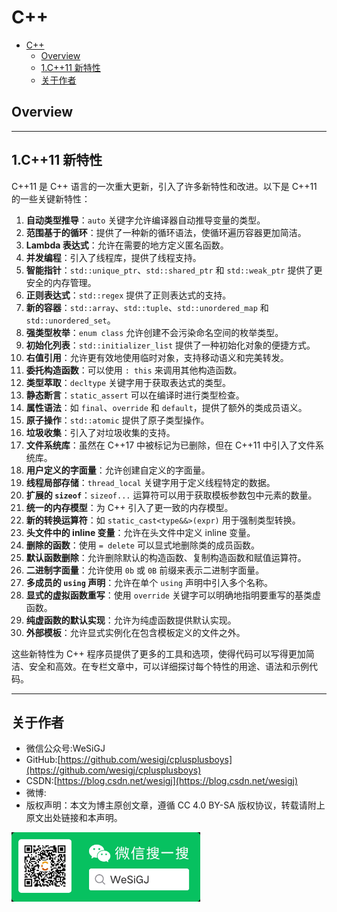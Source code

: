 # C++

- [C++](#c)
  - [Overview](#overview)
  - [1.C++11 新特性](#1c11-新特性)
  - [关于作者](#关于作者)

## Overview

---

## 1.C++11 新特性

C++11 是 C++ 语言的一次重大更新，引入了许多新特性和改进。以下是 C++11 的一些关键新特性：

1. **自动类型推导**：`auto` 关键字允许编译器自动推导变量的类型。
2. **范围基于的循环**：提供了一种新的循环语法，使循环遍历容器更加简洁。
3. **Lambda 表达式**：允许在需要的地方定义匿名函数。
4. **并发编程**：引入了线程库，提供了线程支持。
5. **智能指针**：`std::unique_ptr`、`std::shared_ptr` 和 `std::weak_ptr` 提供了更安全的内存管理。
6. **正则表达式**：`std::regex` 提供了正则表达式的支持。
7. **新的容器**：`std::array`、`std::tuple`、`std::unordered_map` 和 `std::unordered_set`。
8. **强类型枚举**：`enum class` 允许创建不会污染命名空间的枚举类型。
9. **初始化列表**：`std::initializer_list` 提供了一种初始化对象的便捷方式。
10. **右值引用**：允许更有效地使用临时对象，支持移动语义和完美转发。
11. **委托构造函数**：可以使用 `: this` 来调用其他构造函数。
12. **类型萃取**：`decltype` 关键字用于获取表达式的类型。
13. **静态断言**：`static_assert` 可以在编译时进行类型检查。
14. **属性语法**：如 `final`、`override` 和 `default`，提供了额外的类成员语义。
15. **原子操作**：`std::atomic` 提供了原子类型操作。
16. **垃圾收集**：引入了对垃圾收集的支持。
17. **文件系统库**：虽然在 C++17 中被标记为已删除，但在 C++11 中引入了文件系统库。
18. **用户定义的字面量**：允许创建自定义的字面量。
19. **线程局部存储**：`thread_local` 关键字用于定义线程特定的数据。
20. **扩展的 `sizeof`**：`sizeof...` 运算符可以用于获取模板参数包中元素的数量。
21. **统一的内存模型**：为 C++ 引入了更一致的内存模型。
22. **新的转换运算符**：如 `static_cast<type&&>(expr)` 用于强制类型转换。
23. **头文件中的 inline 变量**：允许在头文件中定义 inline 变量。
24. **删除的函数**：使用 `= delete` 可以显式地删除类的成员函数。
25. **默认函数删除**：允许删除默认的构造函数、复制构造函数和赋值运算符。
26. **二进制字面量**：允许使用 `0b` 或 `0B` 前缀来表示二进制字面量。
27. **多成员的 `using` 声明**：允许在单个 `using` 声明中引入多个名称。
28. **显式的虚拟函数重写**：使用 `override` 关键字可以明确地指明要重写的基类虚函数。
29. **纯虚函数的默认实现**：允许为纯虚函数提供默认实现。
30. **外部模板**：允许显式实例化在包含模板定义的文件之外。

这些新特性为 C++ 程序员提供了更多的工具和选项，使得代码可以写得更加简洁、安全和高效。在专栏文章中，可以详细探讨每个特性的用途、语法和示例代码。

---

## 关于作者

- 微信公众号:WeSiGJ
- GitHub:[https://github.com/wesigj/cplusplusboys](https://github.com/wesigj/cplusplusboys)
- CSDN:[https://blog.csdn.net/wesigj](https://blog.csdn.net/wesigj)
- 微博:
- 版权声明：本文为博主原创文章，遵循 CC 4.0 BY-SA 版权协议，转载请附上原文出处链接和本声明。

<img src=/./img/wechat.jpg width=60% />

